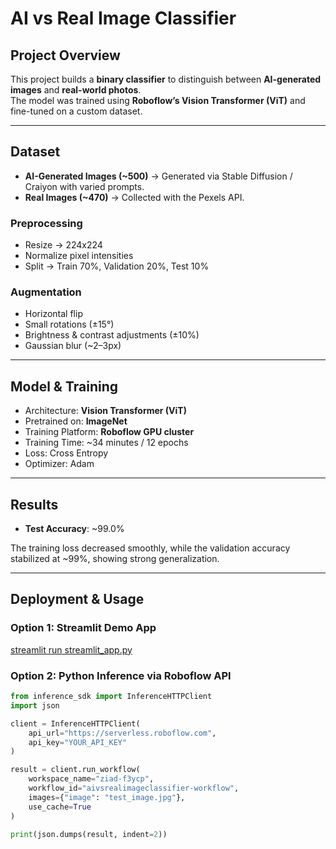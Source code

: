 #  AI vs Real Image Classifier

##  Project Overview
This project builds a **binary classifier** to distinguish between **AI-generated images** and **real-world photos**.  
The model was trained using **Roboflow’s Vision Transformer (ViT)** and fine-tuned on a custom dataset.

---

##  Dataset
- **AI-Generated Images (~500)** → Generated via Stable Diffusion / Craiyon with varied prompts.  
- **Real Images (~470)** → Collected with the Pexels API.  

### Preprocessing
- Resize → 224x224
- Normalize pixel intensities
- Split → Train 70%, Validation 20%, Test 10%

### Augmentation
- Horizontal flip
- Small rotations (±15°)
- Brightness & contrast adjustments (±10%)
- Gaussian blur (~2–3px)

---

##  Model & Training
- Architecture: **Vision Transformer (ViT)**
- Pretrained on: **ImageNet**
- Training Platform: **Roboflow GPU cluster**
- Training Time: ~34 minutes / 12 epochs
- Loss: Cross Entropy
- Optimizer: Adam

---

## Results
- **Test Accuracy**: ~99.0%  

The training loss decreased smoothly, while the validation accuracy stabilized at ~99%, showing strong generalization.

---

## Deployment & Usage

### Option 1: Streamlit Demo App
[streamlit run streamlit_app.py](https://ziad-image-classifier.streamlit.app/)

### Option 2: Python Inference via Roboflow API
```python
from inference_sdk import InferenceHTTPClient
import json

client = InferenceHTTPClient(
    api_url="https://serverless.roboflow.com",
    api_key="YOUR_API_KEY"
)

result = client.run_workflow(
    workspace_name="ziad-f3ycp",
    workflow_id="aivsrealimageclassifier-workflow",
    images={"image": "test_image.jpg"},
    use_cache=True
)

print(json.dumps(result, indent=2))
